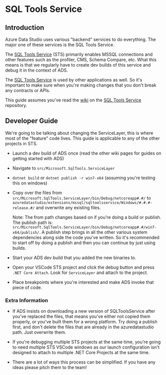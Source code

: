 # SQL Tools Service

## Introduction

Azure Data Studio uses various "backend" services to do everything. The major one of these services is the SQL Tools Service.

The [SQL Tools Service][STS] (STS) primarily enables MSSQL connections and other features such as the profiler, CMS, Schema Compare, etc. What this means is that we regularly have to create dev builds of this service and debug it in the context of ADS.

The [SQL Tools Service][STS] is used by other applications as well. So it's important to make sure when you're making changes that you don't break any contracts or APIs.

This guide assumes you've read the [wiki][STS Wiki] on the [SQL Tools Service][STS] repository.

## Developer Guide

We're going to be talking about changing the ServiceLayer, this is where most of the "feature" code lives. This guide is applicable to any of the other projects in STS.

- Launch a dev build of ADS once (read the other wiki pages for guides on getting started with ADS)
- Navigate to `src/Microsoft.SqlTools.ServiceLayer`
- `dotnet build` or `dotnet publish -r win7-x64` (assuming you're testing this on windows)
- Copy over the files from `src/Microsoft.SqlTools.ServiceLayer/bin/Debug/netcoreapp#.#/` to `azuredatastudio/extensions/mssql/sqltoolsservice/Windows/#.#.#-release.#/` and overwrite any existing files.

    Note: The from path changes based on if you're doing a build or publish. The publish path is: `src/Microsoft.SqlTools.ServiceLayer/bin/Debug/netcoreapp#.#/win7-x64/publish/`. A publish step brings in all the other various system dependencies along side the code you've written. So it's recommended to start off by doing a publish and then you can continue by just using builds.

- Start your ADS dev build that you added the new binaries to.
- Open your VSCode STS project and click the debug button and press `.NET Core Attach`. Look for `ServiceLayer` and attach to the project.
- Place breakpoints where you're interested and make ADS invoke that piece of code.

### Extra Information

- If ADS insists on downloading a new version of SQLToolsService after you've replaced the files, that means you've either not copied them properly, or you've built them for a wrong platform. Try doing a publish first, and don't delete the files that are already in the azuredatastudio path. Just overwrite them.

- If you're debugging multiple STS projects at the same time, you're going to need multiple STS VSCode windows as our launch configuration isn't designed to attach to multiple .NET Core Projects at the same time.

- There are a lot of ways this process can be simplified. If you have any ideas please pitch them to the team!


[STS]: https://github.com/microsoft/sqltoolsservice/
[STS Wiki]: https://github.com/microsoft/sqltoolsservice/wiki
